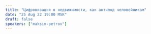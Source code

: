 ```yaml
---
title: "Цифровизация в недвижимости, как антипод человейникам"
date: "25 Aug 22 19:00 MSK"
draft: false
speakers: ["maksim-petrov"]
---
```

